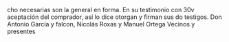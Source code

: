 cho necesarias son la general en forma. En su testimonio con 30v aceptación del comprador, así lo dice otorgan y firman sus do testigos. Don Antonio García y falcon, Nicolás Roxas y Manuel Ortega Vecinos y presentes